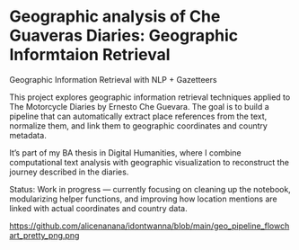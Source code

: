 # Geographic analysis of Che Guaveras Diaries: Geographic Informtaion Retrieval 
Geographic Information Retrieval with NLP + Gazetteers

This project explores geographic information retrieval techniques applied to The Motorcycle Diaries by Ernesto Che Guevara. The goal is to build a pipeline that can automatically extract place references from the text, normalize them, and link them to geographic coordinates and country metadata.

It’s part of my BA thesis in Digital Humanities, where I combine computational text analysis with geographic visualization to reconstruct the journey described in the diaries.

Status: Work in progress — currently focusing on cleaning up the notebook, modularizing helper functions, and improving how location mentions are linked with actual coordinates and country data.


https://github.com/alicenanana/idontwanna/blob/main/geo_pipeline_flowchart_pretty_png.png
